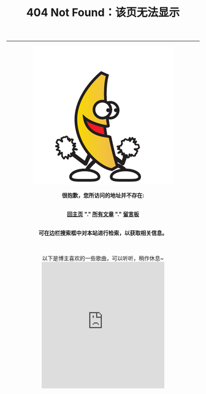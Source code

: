 ﻿---
title: 404 Not Found：该页无法显示
toc: false
comments: false
permalink: /404
---
<style type="text/css">
	.article-header {
		padding: 0;
		padding-top: 26px;
		border-left: none;
		text-align: center;
	}
	.article-header:hover {
		border-left: none;
	}
	.article-title {
		font-size: 2.1em;
	}
	strong a {
		color: #747474;
	}
	.article-meta {
		display: none;
	}
	.share {
		display: none;
	}
	.ds-meta {
		display: none;
	}
	.player {
		margin-left: -10px;
	}
	.sign {
		text-align: right;
		font-style: italic;
	}
  	#page-visit {
		display: none;
	}
	.center {
		text-align: center;
		height: 2.5em;
		font-weight: bold;
	}
	.article-entry hr {
		margin: 0;
	}
	.pic {
		text-align: center;
		margin: 0;
	}
	.pic br {
  		display: none;
  	}
	#container .article-info-post.article-info {
  	display: none;
  	}
	#container .article .article-title {
	padding: 0;
	}
</style>
<hr>
<div class="pic">
<br>
<img src="/resources/e8nZC.gif" title="BananaMan">
<br>
</div>
<p class="center">很抱歉，您所访问的地址并不存在: </p>
<p class="center">
<a href="/">回主页</a>
"."
<a href="/archives">所有文章</a>
"."
<a href="/about">留言板</a></p>
<p class="center">可在边栏搜索框中对本站进行检索，以获取相关信息。</p>
<div style="text-align: center">
<br>
以下是博主喜欢的一些歌曲，可以听听，稍作休息~
<br>
<iframe frameborder="no" border="0" marginwidth="0" marginheight="0" width="320" height="330" src="http://music.163.com/outchain/player?type=0&amp;id=112513213&amp;auto=0&amp;height=430"></iframe>
<br>
</div>
